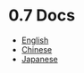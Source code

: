 # 0.7 Docs

- [English](https://github.com/zachhaber/vue-router-state/tree/1.0/docs/en)
- [Chinese](https://github.com/zachhaber/vue-router-state/tree/1.0/docs/zh-cn)
- [Japanese](https://github.com/zachhaber/vue-router-state/tree/1.0/docs/ja)
